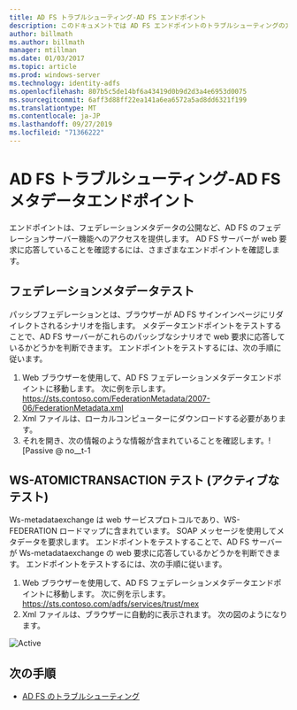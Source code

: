 ```yaml
---
title: AD FS トラブルシューティング-AD FS エンドポイント
description: このドキュメントでは AD FS エンドポイントのトラブルシューティングの方法について説明します。
author: billmath
ms.author: billmath
manager: mtillman
ms.date: 01/03/2017
ms.topic: article
ms.prod: windows-server
ms.technology: identity-adfs
ms.openlocfilehash: 807b5c5de14bf6a43419d0b9d2d3a4e6953d0075
ms.sourcegitcommit: 6aff3d88ff22ea141a6ea6572a5ad8dd6321f199
ms.translationtype: MT
ms.contentlocale: ja-JP
ms.lasthandoff: 09/27/2019
ms.locfileid: "71366222"
---
```

# <a name="ad-fs-troubleshooting---ad-fs-metadata-endpoints"></a>AD FS トラブルシューティング-AD FS メタデータエンドポイント
エンドポイントは、フェデレーションメタデータの公開など、AD FS のフェデレーションサーバー機能へのアクセスを提供します。  AD FS サーバーが web 要求に応答していることを確認するには、さまざまなエンドポイントを確認します。


## <a name="federation-metadata-test"></a>フェデレーションメタデータテスト
パッシブフェデレーションとは、ブラウザーが AD FS サインインページにリダイレクトされるシナリオを指します。  メタデータエンドポイントをテストすることで、AD FS サーバーがこれらのパッシブなシナリオで web 要求に応答しているかどうかを判断できます。  エンドポイントをテストするには、次の手順に従います。

1.  Web ブラウザーを使用して、AD FS フェデレーションメタデータエンドポイントに移動します。  次に例を示します。 https://sts.contoso.com/FederationMetadata/2007-06/FederationMetadata.xml
2. Xml ファイルは、ローカルコンピューターにダウンロードする必要があります。
3. それを開き、次の情報のような情報が含まれていることを確認します。![Passive @ no__t-1

## <a name="ws-mex-test-active-test"></a>WS-ATOMICTRANSACTION テスト (アクティブなテスト)
Ws-metadataexchange は web サービスプロトコルであり、WS-FEDERATION ロードマップに含まれています。  SOAP メッセージを使用してメタデータを要求します。  エンドポイントをテストすることで、AD FS サーバーが Ws-metadataexchange の web 要求に応答しているかどうかを判断できます。  エンドポイントをテストするには、次の手順に従います。
1.  Web ブラウザーを使用して、AD FS フェデレーションメタデータエンドポイントに移動します。  次に例を示します。 https://sts.contoso.com/adfs/services/trust/mex
2. Xml ファイルは、ブラウザーに自動的に表示されます。  次の図のようになります。

![Active](media/ad-fs-tshoot-endpoints/meta3.png)


## <a name="next-steps"></a>次の手順

- [AD FS のトラブルシューティング](ad-fs-tshoot-overview.md)
